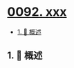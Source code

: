 # [0092. xxx](https://github.com/Tdahuyou/TNotes.leetcode/tree/main/notes/0092.%20xxx)

<!-- region:toc -->

- [1. 📝 概述](#1--概述)

<!-- endregion:toc -->

## 1. 📝 概述
